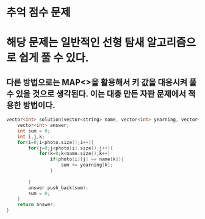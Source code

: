 추억 점수 문제
===========
# 해당 문제는 일반적인 선형 탐새 알고리즘으로 쉽게 풀 수 있다.
## 다른 방법으로는 MAP<>을 활용해서 키 값을 대응시켜 풀 수 있을 것으로 생각된다. 이는 대충 만든 자판 문제에서 적용한 방법이다.

```C++
vector<int> solution(vector<string> name, vector<int> yearning, vector<vector<string>> photo) {
    vector<int> answer;
    int sum = 0;
    int i,j,k;
    for(i=0;i<photo.size();i++){
        for(j=0;j<photo[i].size();j++){
            for(k=0;k<name.size();k++)
                if(photo[i][j] == name[k]){
                    sum += yearning[k];
                }
                    
        }
        answer.push_back(sum);
        sum = 0;
    }
    return answer;
}
```
